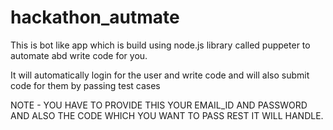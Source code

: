 # hackathon_autmate

This is bot like app  which is build using node.js library called puppeter to automate abd write code for you.

It will automatically login for the user and write code and will also submit code for them by passing test cases

NOTE - YOU HAVE TO PROVIDE THIS YOUR EMAIL_ID AND PASSWORD AND ALSO THE CODE WHICH YOU WANT TO PASS REST IT WILL HANDLE.
